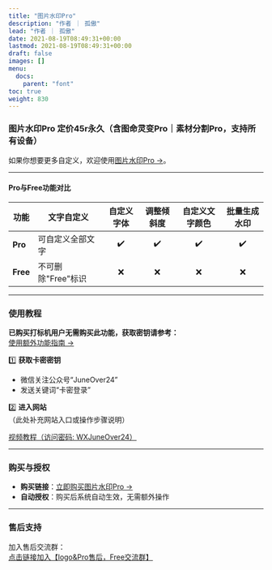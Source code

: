 ```yaml
---
title: "图片水印Pro"
description: "作者 ｜ 孤傲"
lead: "作者 ｜ 孤傲"
date: 2021-08-19T08:49:31+00:00
lastmod: 2021-08-19T08:49:31+00:00
draft: false
images: []
menu:
  docs:
    parent: "font"
toc: true
weight: 830
---
```


### 图片水印Pro 定价45r永久（含图命灵变Pro｜素材分割Pro，支持所有设备）

如果你想要更多自定义，欢迎使用[图片水印Pro →](https://beautify.gushao.club/docs/extra_service/skin/SkinWaterPro/)。

---

#### Pro与Free功能对比

| 功能          | 文字自定义          | 自定义字体 | 调整倾斜度 | 自定义文字颜色 | 批量生成水印 |
|---------------|--------------------|:----------:|:----------:|:--------------:|:------------:|
| **Pro**       | 可自定义全部文字   | ✔️         | ✔️         | ✔️             | ✔️           |
| **Free**      | 不可删除"Free"标识 | ❌         | ❌         | ❌             | ❌           |

---

### 使用教程  

**已购买打标机用户无需购买此功能，获取密钥请参考：**  
[使用额外功能指南 →](https://beautify.gushao.club/docs/mark_user/useextraservice/)  

1️⃣ **获取卡密密钥**  

- 微信关注公众号“JuneOver24”  
- 发送关键词“卡密登录”  

2️⃣ **进入网站**  
（此处补充网站入口或操作步骤说明）

[视频教程（访问密码: WXJuneOver24）](https://url69.ctfile.com/d/22031369-65046580-3246ae?p=WXJuneOver24)

---

### 购买与授权  

- **购买链接**：[立即购买图片水印Pro →](https://shop.gushao.club/buy/20)  
- **自动授权**：购买后系统自动生效，无需额外操作  

---

### 售后支持  

加入售后交流群：  
[点击链接加入【logo&Pro售后，Free交流群】](https://qm.qq.com/q/BrPUdXGm6Q)
